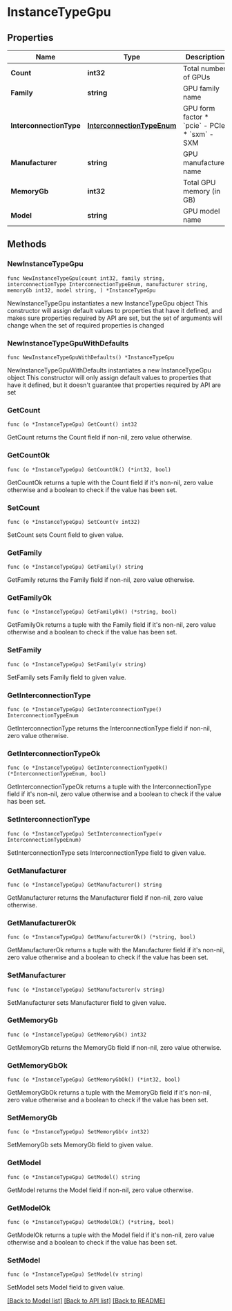 # InstanceTypeGpu

## Properties

Name | Type | Description | Notes
------------ | ------------- | ------------- | -------------
**Count** | **int32** | Total number of GPUs | 
**Family** | **string** | GPU family name | 
**InterconnectionType** | [**InterconnectionTypeEnum**](InterconnectionTypeEnum.md) | GPU form factor  * &#x60;pcie&#x60; - PCIe * &#x60;sxm&#x60; - SXM | 
**Manufacturer** | **string** | GPU manufacturer name | 
**MemoryGb** | **int32** | Total GPU memory (in GB) | 
**Model** | **string** | GPU model name | 

## Methods

### NewInstanceTypeGpu

`func NewInstanceTypeGpu(count int32, family string, interconnectionType InterconnectionTypeEnum, manufacturer string, memoryGb int32, model string, ) *InstanceTypeGpu`

NewInstanceTypeGpu instantiates a new InstanceTypeGpu object
This constructor will assign default values to properties that have it defined,
and makes sure properties required by API are set, but the set of arguments
will change when the set of required properties is changed

### NewInstanceTypeGpuWithDefaults

`func NewInstanceTypeGpuWithDefaults() *InstanceTypeGpu`

NewInstanceTypeGpuWithDefaults instantiates a new InstanceTypeGpu object
This constructor will only assign default values to properties that have it defined,
but it doesn't guarantee that properties required by API are set

### GetCount

`func (o *InstanceTypeGpu) GetCount() int32`

GetCount returns the Count field if non-nil, zero value otherwise.

### GetCountOk

`func (o *InstanceTypeGpu) GetCountOk() (*int32, bool)`

GetCountOk returns a tuple with the Count field if it's non-nil, zero value otherwise
and a boolean to check if the value has been set.

### SetCount

`func (o *InstanceTypeGpu) SetCount(v int32)`

SetCount sets Count field to given value.


### GetFamily

`func (o *InstanceTypeGpu) GetFamily() string`

GetFamily returns the Family field if non-nil, zero value otherwise.

### GetFamilyOk

`func (o *InstanceTypeGpu) GetFamilyOk() (*string, bool)`

GetFamilyOk returns a tuple with the Family field if it's non-nil, zero value otherwise
and a boolean to check if the value has been set.

### SetFamily

`func (o *InstanceTypeGpu) SetFamily(v string)`

SetFamily sets Family field to given value.


### GetInterconnectionType

`func (o *InstanceTypeGpu) GetInterconnectionType() InterconnectionTypeEnum`

GetInterconnectionType returns the InterconnectionType field if non-nil, zero value otherwise.

### GetInterconnectionTypeOk

`func (o *InstanceTypeGpu) GetInterconnectionTypeOk() (*InterconnectionTypeEnum, bool)`

GetInterconnectionTypeOk returns a tuple with the InterconnectionType field if it's non-nil, zero value otherwise
and a boolean to check if the value has been set.

### SetInterconnectionType

`func (o *InstanceTypeGpu) SetInterconnectionType(v InterconnectionTypeEnum)`

SetInterconnectionType sets InterconnectionType field to given value.


### GetManufacturer

`func (o *InstanceTypeGpu) GetManufacturer() string`

GetManufacturer returns the Manufacturer field if non-nil, zero value otherwise.

### GetManufacturerOk

`func (o *InstanceTypeGpu) GetManufacturerOk() (*string, bool)`

GetManufacturerOk returns a tuple with the Manufacturer field if it's non-nil, zero value otherwise
and a boolean to check if the value has been set.

### SetManufacturer

`func (o *InstanceTypeGpu) SetManufacturer(v string)`

SetManufacturer sets Manufacturer field to given value.


### GetMemoryGb

`func (o *InstanceTypeGpu) GetMemoryGb() int32`

GetMemoryGb returns the MemoryGb field if non-nil, zero value otherwise.

### GetMemoryGbOk

`func (o *InstanceTypeGpu) GetMemoryGbOk() (*int32, bool)`

GetMemoryGbOk returns a tuple with the MemoryGb field if it's non-nil, zero value otherwise
and a boolean to check if the value has been set.

### SetMemoryGb

`func (o *InstanceTypeGpu) SetMemoryGb(v int32)`

SetMemoryGb sets MemoryGb field to given value.


### GetModel

`func (o *InstanceTypeGpu) GetModel() string`

GetModel returns the Model field if non-nil, zero value otherwise.

### GetModelOk

`func (o *InstanceTypeGpu) GetModelOk() (*string, bool)`

GetModelOk returns a tuple with the Model field if it's non-nil, zero value otherwise
and a boolean to check if the value has been set.

### SetModel

`func (o *InstanceTypeGpu) SetModel(v string)`

SetModel sets Model field to given value.



[[Back to Model list]](../README.md#documentation-for-models) [[Back to API list]](../README.md#documentation-for-api-endpoints) [[Back to README]](../README.md)


